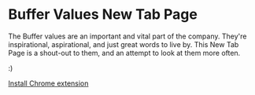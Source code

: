 # Buffer Values New Tab Page

The Buffer values are an important and vital part of the company.
They're inspirational, aspirational, and just great words to live by.
This New Tab Page is a shout-out to them, and an attempt to look at them more often.

:)

[Install Chrome extension](https://chrome.google.com/webstore/detail/buffer-values-new-tab-pag/cmecogbdcnpglcmmfpdaekcbnakkfolo)
